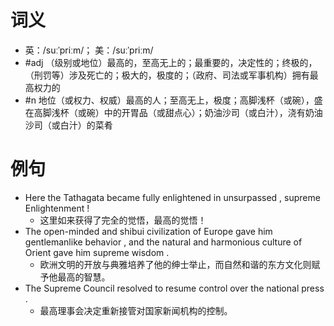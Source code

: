 # 词义
- 英：/suːˈpriːm/； 美：/suːˈpriːm/
- #adj （级别或地位）最高的，至高无上的；最重要的，决定性的；终极的，（刑罚等）涉及死亡的；极大的，极度的；（政府、司法或军事机构）拥有最高权力的
- #n 地位（或权力、权威）最高的人；至高无上，极度；高脚浅杯（或碗），盛在高脚浅杯（或碗）中的开胃品（或甜点心）；奶油沙司（或白汁），浇有奶油沙司（或白汁）的菜肴
# 例句
- Here the Tathagata became fully enlightened in unsurpassed , supreme Enlightenment !
	- 这里如来获得了完全的觉悟，最高的觉悟！
- The open-minded and shibui civilization of Europe gave him gentlemanlike behavior , and the natural and harmonious culture of Orient gave him supreme wisdom .
	- 欧洲文明的开放与典雅培养了他的绅士举止，而自然和谐的东方文化则赋予他最高的智慧。
- The Supreme Council resolved to resume control over the national press .
	- 最高理事会决定重新接管对国家新闻机构的控制。
